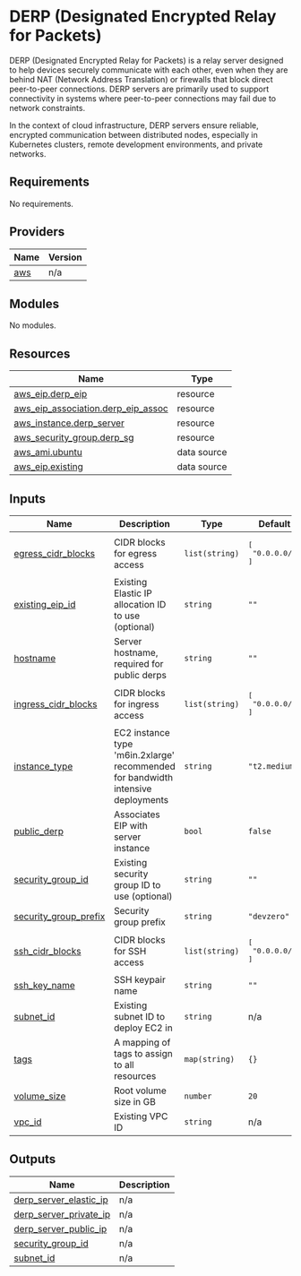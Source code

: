 # DERP (Designated Encrypted Relay for Packets)

DERP (Designated Encrypted Relay for Packets) is a relay server designed to help devices securely communicate with each other, even when they are behind NAT (Network Address Translation) or firewalls that block direct peer-to-peer connections. DERP servers are primarily used to support connectivity in systems where peer-to-peer connections may fail due to network constraints.

In the context of cloud infrastructure, DERP servers ensure reliable, encrypted communication between distributed nodes, especially in Kubernetes clusters, remote development environments, and private networks.

## Requirements

No requirements.

## Providers

| Name | Version |
|------|---------|
| <a name="provider_aws"></a> [aws](#provider\_aws) | n/a |

## Modules

No modules.

## Resources

| Name | Type |
|------|------|
| [aws_eip.derp_eip](https://registry.terraform.io/providers/hashicorp/aws/latest/docs/resources/eip) | resource |
| [aws_eip_association.derp_eip_assoc](https://registry.terraform.io/providers/hashicorp/aws/latest/docs/resources/eip_association) | resource |
| [aws_instance.derp_server](https://registry.terraform.io/providers/hashicorp/aws/latest/docs/resources/instance) | resource |
| [aws_security_group.derp_sg](https://registry.terraform.io/providers/hashicorp/aws/latest/docs/resources/security_group) | resource |
| [aws_ami.ubuntu](https://registry.terraform.io/providers/hashicorp/aws/latest/docs/data-sources/ami) | data source |
| [aws_eip.existing](https://registry.terraform.io/providers/hashicorp/aws/latest/docs/data-sources/eip) | data source |

## Inputs

| Name | Description | Type | Default | Required |
|------|-------------|------|---------|:--------:|
| <a name="input_egress_cidr_blocks"></a> [egress\_cidr\_blocks](#input\_egress\_cidr\_blocks) | CIDR blocks for egress access | `list(string)` | <pre>[<br/>  "0.0.0.0/0"<br/>]</pre> | no |
| <a name="input_existing_eip_id"></a> [existing\_eip\_id](#input\_existing\_eip\_id) | Existing Elastic IP allocation ID to use (optional) | `string` | `""` | no |
| <a name="input_hostname"></a> [hostname](#input\_hostname) | Server hostname, required for public derps | `string` | `""` | no |
| <a name="input_ingress_cidr_blocks"></a> [ingress\_cidr\_blocks](#input\_ingress\_cidr\_blocks) | CIDR blocks for ingress access | `list(string)` | <pre>[<br/>  "0.0.0.0/0"<br/>]</pre> | no |
| <a name="input_instance_type"></a> [instance\_type](#input\_instance\_type) | EC2 instance type 'm6in.2xlarge' recommended for bandwidth intensive deployments | `string` | `"t2.medium"` | no |
| <a name="input_public_derp"></a> [public\_derp](#input\_public\_derp) | Associates EIP with server instance | `bool` | `false` | no |
| <a name="input_security_group_id"></a> [security\_group\_id](#input\_security\_group\_id) | Existing security group ID to use (optional) | `string` | `""` | no |
| <a name="input_security_group_prefix"></a> [security\_group\_prefix](#input\_security\_group\_prefix) | Security group prefix | `string` | `"devzero"` | no |
| <a name="input_ssh_cidr_blocks"></a> [ssh\_cidr\_blocks](#input\_ssh\_cidr\_blocks) | CIDR blocks for SSH access | `list(string)` | <pre>[<br/>  "0.0.0.0/0"<br/>]</pre> | no |
| <a name="input_ssh_key_name"></a> [ssh\_key\_name](#input\_ssh\_key\_name) | SSH keypair name | `string` | `""` | no |
| <a name="input_subnet_id"></a> [subnet\_id](#input\_subnet\_id) | Existing subnet ID to deploy EC2 in | `string` | n/a | yes |
| <a name="input_tags"></a> [tags](#input\_tags) | A mapping of tags to assign to all resources | `map(string)` | `{}` | no |
| <a name="input_volume_size"></a> [volume\_size](#input\_volume\_size) | Root volume size in GB | `number` | `20` | no |
| <a name="input_vpc_id"></a> [vpc\_id](#input\_vpc\_id) | Existing VPC ID | `string` | n/a | yes |

## Outputs

| Name | Description |
|------|-------------|
| <a name="output_derp_server_elastic_ip"></a> [derp\_server\_elastic\_ip](#output\_derp\_server\_elastic\_ip) | n/a |
| <a name="output_derp_server_private_ip"></a> [derp\_server\_private\_ip](#output\_derp\_server\_private\_ip) | n/a |
| <a name="output_derp_server_public_ip"></a> [derp\_server\_public\_ip](#output\_derp\_server\_public\_ip) | n/a |
| <a name="output_security_group_id"></a> [security\_group\_id](#output\_security\_group\_id) | n/a |
| <a name="output_subnet_id"></a> [subnet\_id](#output\_subnet\_id) | n/a |
